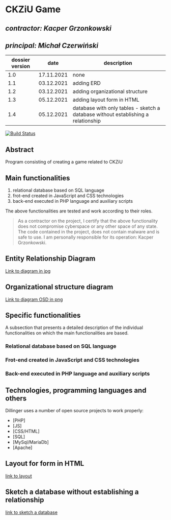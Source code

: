# CKZiU Game

## _contractor: Kacper Grzonkowski_
## _principal: Michał Czerwiński_


| dossier version | date | description |
| ------ | ------ | ------ |
| 1.0 | 17.11.2021 | none |
| 1.1 | 03.12.2021 | adding ERD |
| 1.2 | 03.12.2021 | adding organizational structure |
| 1.3 | 05.12.2021 | adding layout form in HTML |
| 1.4 | 05.12.2021 | 	database with only tables - sketch a database without establishing a relationship |

[![Build Status](https://travis-ci.org/joemccann/dillinger.svg?branch=master)](https://travis-ci.org/joemccann/dillinger)


## Abstract 
  Program consisting of creating a game related to CKZiU

## Main functionalities

1. relational database based on SQL language
1. frot-end created in JavaScript and CSS technologies
1. back-end executed in PHP language and auxiliary scripts

The above functionalities are tested and work according to their roles.

> As a contractor on the project, I certify that the above functionality 
> does not compromise cyberspace or any other space of any state. 
> The code contained in the project, does not contain malware and is safe to use. 
> I am personally responsible for its operation: Kacper Grzonkowski.

## Entity Relationship Diagram

[Link to diagram in jpg](https://github.com/kacper13579/4ati/blob/main/7/sprites/Untitled%20Diagram.jpg)

## Organizational structure diagram

[Link to diagram OSD in png](https://github.com/kacper13579/4ati/blob/main/7/sprites/Untitled%20Diagram.drawio(1).png)

## Specific functionalities

A subsection that presents a detailed description of the individual functionalities on which the main functionalities are based.

### Relational database based on SQL language

### Frot-end created in JavaScript and CSS technologies

### Back-end executed in PHP language and auxiliary scripts

## Technologies, programming languages and others

Dillinger uses a number of open source projects to work properly:

- [PHP]
- [JS]
- [CSS/HTML]
- [SQL]
- [MySql/MariaDb]
- [Apache]

## Layout for form in HTML
[link to layout](https://github.com/kacper13579/4ati/blob/main/7/sprites/ckziu.png)

## Sketch a database without establishing a relationship
[link to sketch a database](https://github.com/kacper13579/4ati/blob/main/7/sprites/Untitled%20Diagram.drawio.png)
